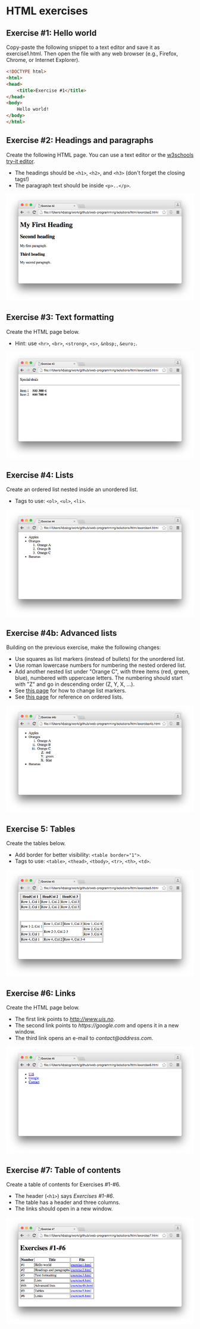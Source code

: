 # HTML exercises

## Exercise #1: Hello world

Copy-paste the following snippet to a text editor and save it as exercise1.html.
Then open the file with any web browser (e.g., Firefox, Chrome, or Internet Explorer).

```html
<!DOCTYPE html>
<html>
<head>
    <title>Exercise #1</title>
</head>
<body>
	Hello world!
</body>
</html>
```


## Exercise #2: Headings and paragraphs

Create the following HTML page. You can use a text editor or the [w3schools try-it editor](http://www.w3schools.com/html/tryit.asp?filename=tryhtml_intro).

  - The headings should be `<h1>`, `<h2>`, and `<h3>` (don't forget the closing tags!)
  - The paragraph text should be inside `<p>..</p>`.

![Exercise2](images/exercise2.png)


## Exercise #3: Text formatting

Create the HTML page below.

  - Hint: use `<hr>`, `<br>`, `<strong>`, `<s>`, `&nbsp;`, `&euro;`.

![Exercise3](images/exercise3.png)


## Exercise #4: Lists

Create an ordered list nested inside an unordered list.

  - Tags to use: `<ol>`, `<ul>`, `<li>`.

![Exercise4](images/exercise4.png)
  

## Exercise #4b: Advanced lists

Building on the previous exercise, make the following changes:

  - Use squares as list markers (instead of bullets) for the unordered list.
  - Use roman lowercase numbers for numbering the nested ordered list. 
  - Add another nested list under "Orange C", with three items (red, green, blue), numbered with uppercase letters. The numbering should start with "Z" and go in descending order (Z, Y, X, ...).
  - See [this page](http://www.w3schools.com/html/html_lists.asp) for how to change list markers.
  - See [this page](http://www.w3schools.com/tags/tag_ol.asp) for reference on ordered lists.

![Exercise4b](images/exercise4b.png)


## Exercise 5: Tables

Create the tables below.

  - Add border for better visibility: `<table border="1">`.
  - Tags to use: `<table>`, `<thead>`, `<tbody>`, `<tr>`, `<th>`, `<td>`.

![Exercise5](images/exercise5.png)


## Exercise #6: Links

Create the HTML page below.

  - The first link points to _http://www.uis.no_.
  - The second link points to _https://google.com_ and opens it in a new window.
  - The third link opens an e-mail to _contact@address.com_.

![Exercise6](images/exercise6.png)


## Exercise #7: Table of contents

Create a table of contents for Exercises #1-#6.

  - The header (`<h1>`) says _Exercises #1-#6_.
  - The table has a header and three columns.
  - The links should open in a new window.

![Exercise7](images/exercise7.png)

